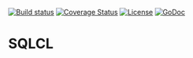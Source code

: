 [![Build status](https://ci.appveyor.com/api/projects/status/igbjd62aiemfb371?svg=true)](https://ci.appveyor.com/project/lifezq/sqlcl)
[![Coverage Status](https://img.shields.io/coveralls/lifezq/sqlcl/master.svg?style=flat-square)](https://coveralls.io/github/lifezq/sqlcl?branch=master)
[![License](http://img.shields.io/badge/license-apache-blue.svg?style=flat-square)](https://raw.githubusercontent.com/lifezq/sqlcl/master/LICENSE)
[![GoDoc](http://img.shields.io/badge/go-documentation-blue.svg?style=flat-square)](https://pkg.go.dev/github.com/lifezq/sqlcl)

# SQLCL
